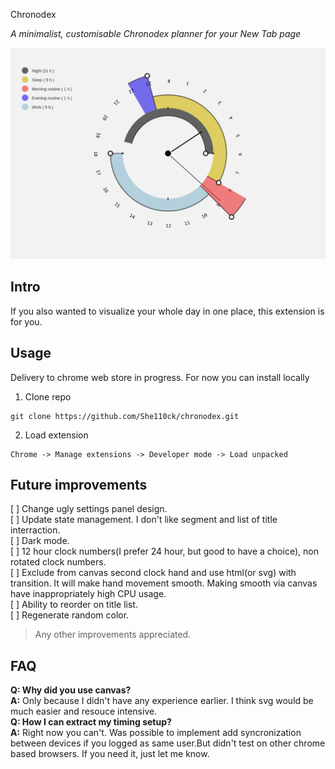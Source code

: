 
Chronodex

*A minimalist, customisable Chronodex planner for your New Tab page*

![screenshot](https://raw.githubusercontent.com/She110ck/chronodex/main/screenshot.png)

## Intro
If you also wanted to visualize your whole day in one place, this extension is for you. 

## Usage
Delivery to chrome web store in progress. For now you can install locally

1. Clone repo
```
git clone https://github.com/She110ck/chronodex.git

```
2. Load extension  
```
Chrome -> Manage extensions -> Developer mode -> Load unpacked
```
## Future improvements
[ ] Change ugly settings panel design.  
[ ] Update state management. I don't like segment and list of title interraction.  
[ ] Dark mode.   
[ ] 12 hour clock numbers(I prefer 24 hour, but good to have a choice), non rotated clock numbers.  
[ ] Exclude from canvas second clock hand and use html(or svg) with transition. It will make hand movement smooth. Making smooth via canvas have inappropriately high CPU usage.  
[ ] Ability to reorder on title list.    
[ ] Regenerate random color.  
  
> Any other improvements appreciated.

## FAQ
**Q: Why did you use canvas?**  
**A:** Only because I didn't have any experience earlier. I think svg would be much easier and resouce intensive.  
**Q: How I can extract my timing setup?**  
**A:** Right now you can't. Was possible to implement add syncronization between devices if you logged as same user.But didn't test on other chrome based browsers. If you need it, just let me know. 



